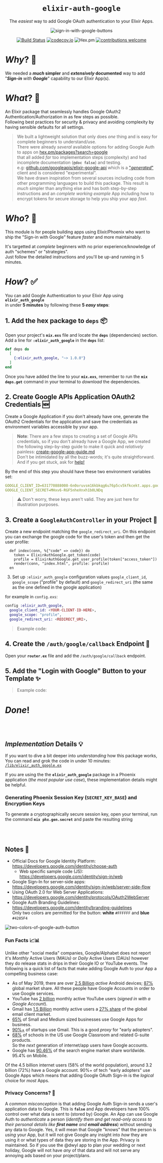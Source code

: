 <div align="center">

# `elixir-auth-google`

The _easiest_ way to add Google OAuth authentication to your Elixir Apps.

![sign-in-with-google-buttons](https://user-images.githubusercontent.com/194400/69637172-07a67900-1050-11ea-9e25-2b9e84a49d91.png)

[![Build Status](https://img.shields.io/travis/dwyl/elixir-auth-google/master.svg?style=flat-square)](https://travis-ci.org/dwyl/elixir-auth-google)
[![codecov.io](https://img.shields.io/codecov/c/github/dwyl/elixir-auth-google/master.svg?style=flat-square)](http://codecov.io/github/dwyl/elixir-auth-google?branch=master)
![Hex.pm](https://img.shields.io/hexpm/v/elixir_auth_google?color=brightgreen&style=flat-square)
[![contributions welcome](https://img.shields.io/badge/contributions-welcome-brightgreen.svg?style=flat-square)](https://github.com/dwyl/elixir-auth-google/issues)
<!-- [![HitCount](http://hits.dwyl.io/dwyl/elixir-auth-google.svg)](http://hits.dwyl.io/dwyl/elixir-auth-google) -->
<!-- [![Maintenance](https://img.shields.io/badge/Maintained%3F-yes-brightgreen.svg?style=flat-square)](https://GitHub.com/TutorialsAndroid/GButton) -->

</div>

# _Why_? 🤷

We needed a **_much_ simpler**
and **_extensively_ documented** way
to add "_**Sign-in** with **Google**_"
capability to our Elixir App(s). <br />

# _What_? 💭

An Elixir package that seamlessly handles
Google OAuth2 Authentication/Authorization
in as few steps as possible. <br />
Following best practices for security & privacy
and avoiding complexity
by having sensible defaults for all settings.


> We built a lightweight solution
that only does _one_ thing
and is easy for complete beginners to understand/use. <br />
There were already _several_ available options
for adding Google Auth to apps on
[hex.pm/packages?search=google](https://hex.pm/packages?search=google) <br />
that all added _far_ too implementation steps (complexity)
and had incomplete documentation (**`@doc false`**) and testing. <br />
e.g:
[github.com/googleapis/elixir-google-api](https://github.com/googleapis/elixir-google-api)
which is a
["_generated_"](https://github.com/googleapis/elixir-google-api/blob/master/scripts/generate_client.sh)
client and is considered "experimental". <br />
We have drawn inspiration from several sources
including code from other programming languages to build this package.
This result is _much_ simpler
than anything else
and has both step-by-step instructions
and an _complete working example_ App
including how to encrypt tokens for secure storage
to help you ship your app _fast_.


# _Who_? 👥

This module is for people building apps using Elixir/Phoenix
who want to ship the "Sign-in with Google" feature _faster_
and more maintainably.

It's targetted at _complete_ beginners
with no prior experience/knowledge
of auth "schemes" or "strategies". <br />
Just follow the detailed instructions
and you'll be up-and running in 5 minutes.


# _How_? ✅

You can add Google Authentication to your Elixir App
using **`elixir_auth_google`** <br />
in under **5 minutes**
by following these **5 _easy_ steps**:

## 1. Add the hex package to `deps` 📦

Open your project's **`mix.exs`** file
and locate the **`deps`** (dependencies) section. <br />
Add a line for **`:elixir_auth_google`** in the **`deps`** list:

```elixir
def deps do
  [
    {:elixir_auth_google, "~> 1.0.0"}
  ]
end
```

Once you have added the line to your **`mix.exs`**,
remember to run the **`mix deps.get`** command
in your terminal
to _download_ the dependencies.


## 2. Create Google APIs Application OAuth2 Credentials 🆕

Create a Google Application if you don't already have one,
generate the OAuth2 Credentials for the application
and save the credentials as environment variables
accessible by your app.

> **Note**: There are a few steps to creating a set of Google APIs credentials,
so if you don't already have a Google App,
we created the following step-by-step guide
to make it quick and _relatively_ painless:
[create-google-app-guide.md](https://github.com/dwyl/elixir-auth-google/blob/master/create-google-app-guide.md) <br />
Don't be intimidated by all the buzz-words;
it's quite straightforward.
And if you get stuck, ask for
[help!](https://github.com/dwyl/elixir-auth-google/issues)


By the end of this step
you should have these two environment variables set:

```yml
GOOGLE_CLIENT_ID=631770888008-6n0oruvsm16kbkqg6u76p5cv5kfkcekt.apps.googleusercontent.com
GOOGLE_CLIENT_SECRET=MHxv6-RGF5nheXnxh1b0LNDq
```

> ⚠️ Don't worry, these keys aren't valid.
They are just here for illustration purposes.


## 3. Create a `GoogleAuthController` in your Project 📝


Create a new endpoint matching the `google_redirect_uri`.
On this endpoint you can exchange the google code
for the user's token
and then get the user profile:

```eixir
  def index(conn, %{"code" => code}) do
    token = ElixirAuthGoogle.get_token(code)
    profile = ElixirAuthGoogle.get_user_profile(token["access_token"])
    render(conn, "index.html", profile: profile)
  en
```



3. Set up `:elixir_auth_google` configuration values
`google_client_id`, `google_scope` ("profile" by default) and `google_redirect_uri` (the same as the one defined in the google application)

for example in `config.exs`:
```elixir
config :elixir_auth_google,
  google_client_id: <YOUR-CLIENT-ID-HERE>,
  google_scope: "profile",
  google_redirect_uri: <REDIRECT_URI>,
```




> Example code:




## 4. Create the `/auth/google/callback` Endpoint 📍

Open your **`router.ex`** file
and add the `/auth/google/callback` endpoint.



## 5. Add the "Login with Google" Button to your Template ✨



> Example code:


# _Done_!



<br /> <br />

## _Implementation_ Details 💡

If you want to dive a bit deeper into _understanding_ how this package works,
You can read and grok the code in under 10 minutes:
[`/lib/elixir_auth_google.ex`](https://github.com/dwyl/elixir-auth-google/blob/master/lib/elixir_auth_google.ex)

If you are using the the **`elixir_auth_google`** package
in a Phoenix application (_the most popular use case_),
these implementation details might be helpful.

### Generating Phoenix Session Key (`SECRET_KEY_BASE`) and Encryption Keys

To generate a cryptographically secure session key,
open your terminal, run the command **`mix phx.gen.secret`**
and paste the resulting string



<br /><br />

## Notes 📝

+ Official Docs for Google Identity Platform:
https://developers.google.com/identity/choose-auth
  + Web specific sample code (JS):
  https://developers.google.com/identity/sign-in/web
+ Google Sign-In for server-side apps:
https://developers.google.com/identity/sign-in/web/server-side-flow
+ Using OAuth 2.0 for Web Server Applications:
https://developers.google.com/identity/protocols/OAuth2WebServer
+ Google Auth Branding Guidelines:
https://developers.google.com/identity/branding-guidelines <br />
Only two colors are permitted for the button:
**white** `#FFFFFF` and **blue** `#4285F4`

![two-colors-of-google-auth-button](https://user-images.githubusercontent.com/194400/69634312-d9be3600-1049-11ea-9354-cdaa53f5c42b.png)


### Fun Facts 📈📊

Unlike other "social media" companies,
Google/Alphabet does not report it's
_Monthly_ Active Users (MAUs)
or _Daily_ Active Users (DAUs)
however they do release stats in drips
in their Google IO or YouTube events.
The following is a quick list of facts
that make adding Google Auth to your App
a compelling business case:

+ As of May 2019, there are over
[2.5 Billion](https://www.theverge.com/2019/5/7/18528297/google-io-2019-android-devices-play-store-total-number-statistic-keynote)
_active_ Android devices;
[87%](https://www.idc.com/promo/smartphone-market-share/os) global market share.
All these people have Google Accounts in order to use Google services.
+ YouTube has
[2 billion](https://www.businessofapps.com/data/youtube-statistics/)
monthly active YouTube users (_signed in with a Google Account_).
+ Gmail has
[1.5 Billion](https://www.thenewsminute.com/article/googles-gmail-turns-15-now-has-over-15-billion-monthly-active-users-99275)
monthly active users a
[27% share](https://seotribunal.com/blog/google-stats-and-facts)
 of the global email client market.
+ [65%](https://techjury.net/stats-about/gmail-statistics)
of Small and Medium sized businesses use Google Apps for business.
+ [90%+](https://techjury.net/stats-about/gmail-statistics)
of startups use Gmail. This is a good _proxy_ for "early adopters".
+ [68%](https://eu.azcentral.com/story/opinion/op-ed/joannaallhands/2017/10/09/google-classroom-changing-teachers-students-education/708246001/)
of schools in the US use Google Classroom and related G-suite products. <br />
So the _next_ generation of internet/app users have Google accounts.
+ Google has
[90.46%](https://seotribunal.com/blog/google-stats-and-facts/)
of the search engine market share worldwide. 95.4% on Mobile.

Of the 4.5 billion internet users (58% of the world population),
around 3.2 billion (72%) have a Google account.
90%+ of tech "early adopters" use Google Apps
which means that adding Google OAuth Sign-in
is the _logical_ choice for _most_ Apps.

### Privacy Concerns? 🔐

A _common misconception_ is that adding Google Auth Sign-in
sends a user's application data to Google.
This is **`false`** and App developers have 100% control
over what data is sent to (stored by) Google.
An App can use Google Auth to _authenticate_ a person
(_identify them and get read-only access
  to their personal details like **first name** and **email address**_)
without sending any data to Google.
Yes, it will mean that Google "knows" that the person is _using_ your App,
but it will not give Google any insight into _how_ they are using it
or what types of data they are storing in the App. Privacy is maintained.
So if you use the @dwyl app to plan your wedding or next holiday,
Google will not have _any_ of that data
and will not serve any annoying ads based on your project/plans.

